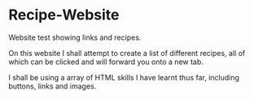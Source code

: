 # Recipe-Website
Website test showing links and recipes.

On this website I shall attempt to create a list of different recipes, all of which can be clicked and will forward you onto a new tab.

I shall be using a array of HTML skills I have learnt thus far,
including buttons, links and images.
